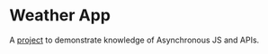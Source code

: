 # Weather App

A [project](https://www.theodinproject.com/lessons/node-path-javascript-weather-app)
to demonstrate knowledge of Asynchronous JS and APIs.